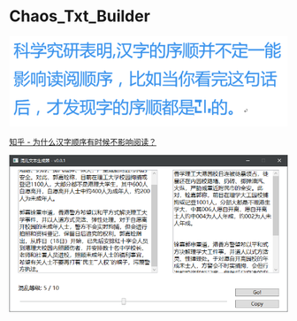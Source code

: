 # Chaos_Txt_Builder

![](https://raw.githubusercontent.com/acdzh/imgur/master/2019-11/20191119235558.png?token=AHWEAHOD2ZQRXOU7KYNRJLC52QIM4)

[知乎 - 为什么汉字顺序有时候不影响阅读？](https://www.zhihu.com/question/20428571)

![](https://raw.githubusercontent.com/acdzh/imgur/master/2019-11/20191120000109.png?token=AHWEAHPIC44ACJB76HZTPDC52QJAM)